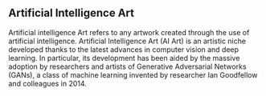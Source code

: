 ## Artificial Intelligence Art

Artificial intelligence Art refers to any artwork created through the use of artificial intelligence. Artificial Intelligence Art (AI Art) is an artistic niche developed thanks to the latest advances in computer vision and deep learning. In particular, its development has been aided by the massive adoption by researchers and artists of Generative Adversarial Networks (GANs), a class of machine learning invented by researcher Ian Goodfellow and colleagues in 2014.

